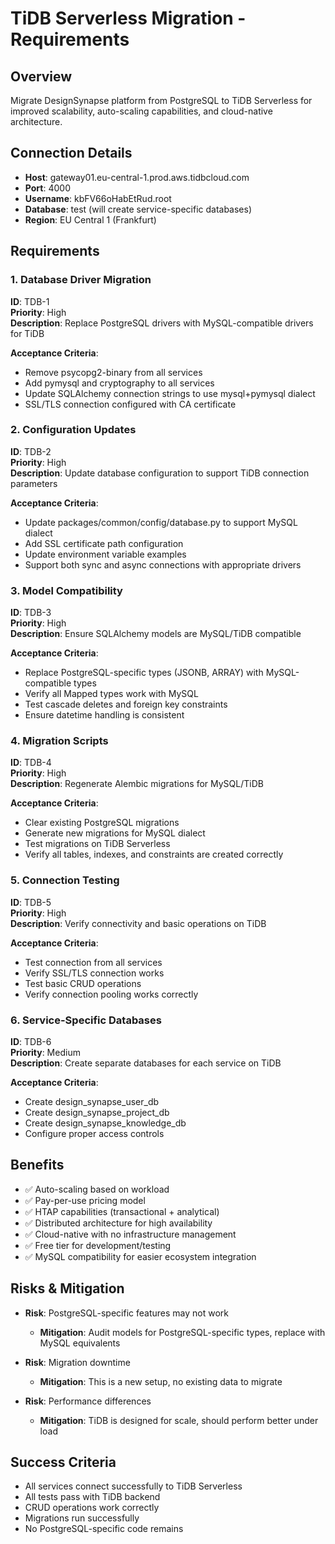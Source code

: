 # TiDB Serverless Migration - Requirements

## Overview
Migrate DesignSynapse platform from PostgreSQL to TiDB Serverless for improved scalability, auto-scaling capabilities, and cloud-native architecture.

## Connection Details
- **Host**: gateway01.eu-central-1.prod.aws.tidbcloud.com
- **Port**: 4000
- **Username**: kbFV66oHabEtRud.root
- **Database**: test (will create service-specific databases)
- **Region**: EU Central 1 (Frankfurt)

## Requirements

### 1. Database Driver Migration
**ID**: TDB-1  
**Priority**: High  
**Description**: Replace PostgreSQL drivers with MySQL-compatible drivers for TiDB

**Acceptance Criteria**:
- Remove psycopg2-binary from all services
- Add pymysql and cryptography to all services
- Update SQLAlchemy connection strings to use mysql+pymysql dialect
- SSL/TLS connection configured with CA certificate

### 2. Configuration Updates
**ID**: TDB-2  
**Priority**: High  
**Description**: Update database configuration to support TiDB connection parameters

**Acceptance Criteria**:
- Update packages/common/config/database.py to support MySQL dialect
- Add SSL certificate path configuration
- Update environment variable examples
- Support both sync and async connections with appropriate drivers

### 3. Model Compatibility
**ID**: TDB-3  
**Priority**: High  
**Description**: Ensure SQLAlchemy models are MySQL/TiDB compatible

**Acceptance Criteria**:
- Replace PostgreSQL-specific types (JSONB, ARRAY) with MySQL-compatible types
- Verify all Mapped types work with MySQL
- Test cascade deletes and foreign key constraints
- Ensure datetime handling is consistent

### 4. Migration Scripts
**ID**: TDB-4  
**Priority**: High  
**Description**: Regenerate Alembic migrations for MySQL/TiDB

**Acceptance Criteria**:
- Clear existing PostgreSQL migrations
- Generate new migrations for MySQL dialect
- Test migrations on TiDB Serverless
- Verify all tables, indexes, and constraints are created correctly

### 5. Connection Testing
**ID**: TDB-5  
**Priority**: High  
**Description**: Verify connectivity and basic operations on TiDB

**Acceptance Criteria**:
- Test connection from all services
- Verify SSL/TLS connection works
- Test basic CRUD operations
- Verify connection pooling works correctly

### 6. Service-Specific Databases
**ID**: TDB-6  
**Priority**: Medium  
**Description**: Create separate databases for each service on TiDB

**Acceptance Criteria**:
- Create design_synapse_user_db
- Create design_synapse_project_db  
- Create design_synapse_knowledge_db
- Configure proper access controls

## Benefits
- ✅ Auto-scaling based on workload
- ✅ Pay-per-use pricing model
- ✅ HTAP capabilities (transactional + analytical)
- ✅ Distributed architecture for high availability
- ✅ Cloud-native with no infrastructure management
- ✅ Free tier for development/testing
- ✅ MySQL compatibility for easier ecosystem integration

## Risks & Mitigation
- **Risk**: PostgreSQL-specific features may not work
  - **Mitigation**: Audit models for PostgreSQL-specific types, replace with MySQL equivalents
  
- **Risk**: Migration downtime
  - **Mitigation**: This is a new setup, no existing data to migrate
  
- **Risk**: Performance differences
  - **Mitigation**: TiDB is designed for scale, should perform better under load

## Success Criteria
- All services connect successfully to TiDB Serverless
- All tests pass with TiDB backend
- CRUD operations work correctly
- Migrations run successfully
- No PostgreSQL-specific code remains
